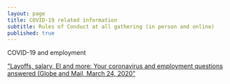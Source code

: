 ```yaml
---
layout: page
title: COVID-19 related information
subtitle: Rules of Conduct at all gathering (in person and online)
published: true
---
```


COVID-19 and employment

["Layoffs, salary, EI and more: Your coronavirus and employment questions answered (Globe and Mail, March 24, 2020"](https://www.theglobeandmail.com/business/careers/career-advice/article-layoffs-salary-ei-and-more-your-coronavirus-and-employment/)
